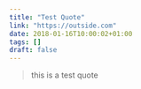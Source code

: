 ```yaml
---
title: "Test Quote"
link: "https://outside.com"
date: 2018-01-16T10:00:02+01:00
tags: []
draft: false
---
```

> this is a test quote

